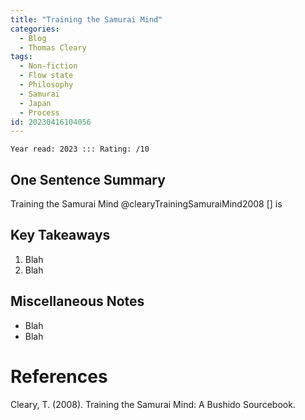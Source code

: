 ```yaml
---
title: "Training the Samurai Mind"
categories:
  - Blog
  - Thomas Cleary
tags:
  - Non-fiction
  - Flow state
  - Philosophy
  - Samurai
  - Japan
  - Process
id: 20230416104056
---
```


`Year read: 2023 ::: Rating: /10`

## One Sentence Summary
Training the Samurai Mind @clearyTrainingSamuraiMind2008 [] is 

## Key Takeaways

1. Blah
2. Blah 

## Miscellaneous Notes

* Blah
* Blah

# References
Cleary, T. (2008). Training the Samurai Mind: A Bushido Sourcebook. 